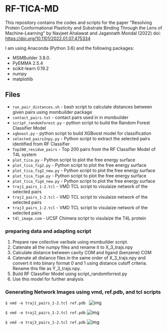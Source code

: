 # RF-TICA-MD
This repository contains the codes and scripts for the paper "Resolving Protein Conformational Plasticity and Substrate Binding Through the Lens of Machine-Learning" by Navjeet Ahalawat and Jagannath Mondal (2022) doi: https://doi.org/10.1101/2022.01.07.475334

I am using Anaconda (Python 3.6) and the following packages:
- MSMBuilder 3.8.0.
- PyEMMA 2.5.4
- scikit-learn 0.19.2
- numpy
- matplotlib

## Files
- ```run_pair_distances.sh``` - bash script to calculate distances between given pairs using msmbuilder package
- ```contact_pairs.txt``` - contact pairs used in in msmbuilder 
- ```script_randomforest.py``` - python script to build the Random Forest Classifier Model
- ```xgboost.py``` - python script to build XGBoost model for classification 
- ```selected_pairs2npy.py``` - Python script to extract the selected pairs identified from RF Classifier
- ```Top200_residue_pairs``` - Top 200 pairs from the RF Classifier Model of T4L system
- ```plot_tica.py``` - Python script to plot the free energy surface
- ```plot_tica_fig2.py``` - Python script to plot the free energy surface
- ```plot_tica_fig2_new.py``` - Python script to plot the free energy surface
- ```plot_tica_fig4.py``` - Python script to plot the free energy surface
- ```plot_tica_fig4_new.py``` - Python script to plot the free energy surface
- ```traj1_pairs_1-2.tcl``` - VMD TCL script to visulaize network of the selected pairs
- ```traj2_pairs_1-2.tcl``` - VMD TCL script to visulaize network of the selected pairs
- ```traj3_pairs_1-2.tcl``` - VMD TCL script to visulaize network of the selected pairs
- ```t4l_image.com``` - UCSF Chimera script to visulaize the T4L protein

### preparing data and adapting script
1. Prepare raw collective varibale using msmbuilder script.
2. Catenate all the numpy files and rename it to X_3_trajs.npy
3. Calculate distance between cavity COM and ligand (benzene) COM
4. Catenate all distance files in the same order of X_3_trajs.npy and convert it into binary format 0 and 1 using distance cutoff criteria. Rename this file as Y_3_trajs.npy.
5. Build RF Classifier Model using script_randomforrest.py
6. Use this model for further analysis

### Generating Network Images using vmd, ref.pdb, and tcl scripts
``` $ vmd -e traj1_pairs_1-2.tcl ref.pdb  ```
![img](./traj1_network.png)

```$ vmd -e traj2_pairs_1-2.tcl ref.pdb```
![img](./traj2_network.png)

```$ vmd -e traj3_pairs_1-2.tcl ref.pdb```
![img](./traj3_network.png)
